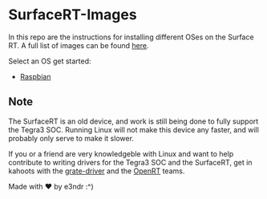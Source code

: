 # SurfaceRT-Images

In this repo are the instructions for installing different OSes on the Surface RT.
A full list of images can be found [here](https://mega.nz/folder/ZwQjmKRJ#J9f1HmTE1T52kRSq4jabLA).

Select an OS get started:

-   [Raspbian](/Raspbian.md)

## Note

The SurfaceRT is an old device, and work is still being done to fully support the Tegra3 SOC.
Running Linux will not make this device any faster, and will probably only serve to make it slower.

If you or a friend are very knowledgeble with Linux and want to help contribute to writing drivers
for the Tegra3 SOC and the SurfaceRT, get in kahoots with the [grate-driver](https://github.com/grate-driver)
and the [OpenRT](https://discord.gg/tAxvvVC) teams.

Made with ❤ by e3ndr :^)

